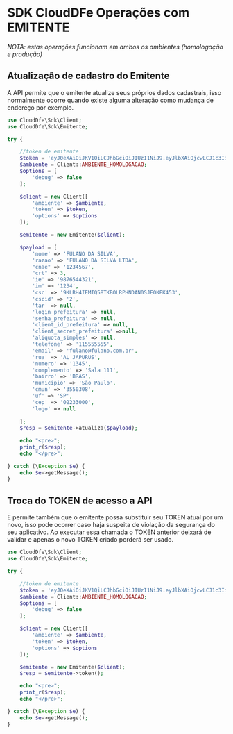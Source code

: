 # SDK CloudDFe Operações com EMITENTE

*NOTA: estas operações funcionam em ambos os ambientes (homologação e produção)*

## Atualização de cadastro do Emitente

A API permite que o emitente atualize seus próprios dados cadastrais, isso normalmente ocorre quando existe alguma alteração como mudança de endereço por exemplo.

```php
use CloudDfe\Sdk\Client;
use CloudDfe\Sdk\Emitente;

try {

    //token de emitente
    $token = 'eyJ0eXAiOiJKV1QiLCJhbGciOiJIUzI1NiJ9.eyJlbXAiOjcwLCJ1c3IiOiIyIiwidHAiOjIsImlhdCI6MTU4MDkzNzM3MH0.KvSUt2x8qcu4Rtp2XNTOINqR-3c5V8iyITDmLoUF_SE';
    $ambiente = Client::AMBIENTE_HOMOLOGACAO;
    $options = [
        'debug' => false
    ];

    $client = new Client([
        'ambiente' => $ambiente,
        'token' => $token,
        'options' => $options
    ]);

    $emitente = new Emitente($client);

    $payload = [
        'nome' => 'FULANO DA SILVA',
        'razao' => 'FULANO DA SILVA LTDA',
        "cnae" => '1234567',
        "crt" => 3,
        'ie' => '9876544321',
        'im' => '1234',
        'csc' => '9KLRH4IEMIQ58TKBOLRPHNDAN0SJEOKFK453',
        'cscid' => '2',
        'tar' => null,
        'login_prefeitura' => null,
        'senha_prefeitura' => null,
        'client_id_prefeitura' => null,
        'client_secret_prefeitura' =>null,
        'aliquota_simples' => null,
        'telefone' => '115555555',
        'email' => 'fulano@fulano.com.br',
        'rua' => 'AL JAPURUS',
        'numero' => '1345',
        'complemento' => 'Sala 111',
        'bairro' => 'BRAS',
        'municipio' => 'São Paulo',
        'cmun' => '3550308',
        'uf' => 'SP',
        'cep' => '02233000',
        'logo' => null
        
    ];
    $resp = $emitente->atualiza($payload);

    echo "<pre>";
    print_r($resp);
    echo "</pre>";

} catch (\Exception $e) {
    echo $e->getMessage();
}
```


## Troca do TOKEN de acesso a API

E permite também que o emitente possa substituir seu TOKEN atual por um novo, isso pode ocorrer caso haja suspeita de violação da segurança do seu aplicativo. Ao executar essa chamada o TOKEN anterior deixará de validar e apenas o novo TOKEN criado porderá ser usado.

```php
use CloudDfe\Sdk\Client;
use CloudDfe\Sdk\Emitente;

try {

    //token de emitente
    $token = 'eyJ0eXAiOiJKV1QiLCJhbGciOiJIUzI1NiJ9.eyJlbXAiOjcwLCJ1c3IiOiIyIiwidHAiOjIsImlhdCI6MTU4MDkzNzM3MH0.KvSUt2x8qcu4Rtp2XNTOINqR-3c5V8iyITDmLoUF_SE';
    $ambiente = Client::AMBIENTE_HOMOLOGACAO;
    $options = [
        'debug' => false
    ];

    $client = new Client([
        'ambiente' => $ambiente,
        'token' => $token,
        'options' => $options
    ]);

    $emitente = new Emitente($client);
    $resp = $emitente->token();

    echo "<pre>";
    print_r($resp);
    echo "</pre>";

} catch (\Exception $e) {
    echo $e->getMessage();
}
```

